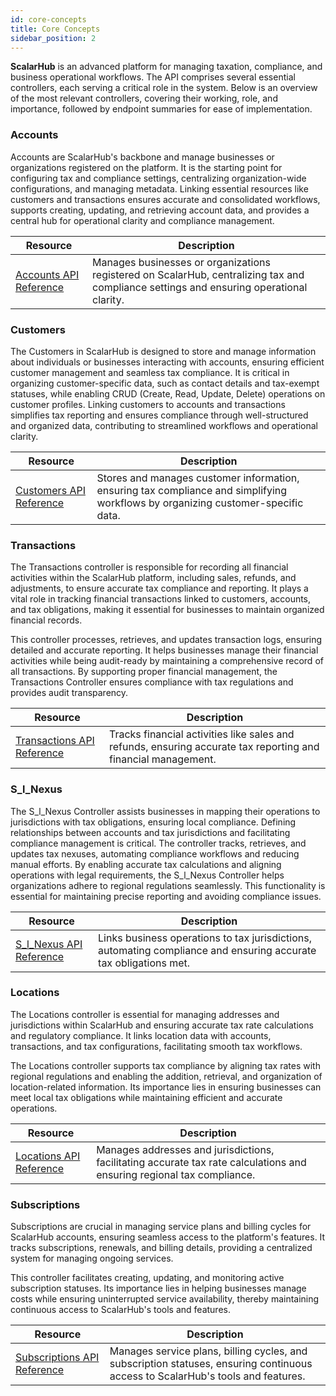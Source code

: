 ```yaml
---
id: core-concepts
title: Core Concepts
sidebar_position: 2
---
```


**ScalarHub** is an advanced platform for managing taxation, compliance, and business operational workflows. The API comprises several essential controllers, each serving a critical role in the system. Below is an overview of the most relevant controllers, covering their working, role, and importance, followed by endpoint summaries for ease of implementation.

### Accounts

Accounts are ScalarHub's backbone and manage businesses or  organizations registered on the platform. It is the starting point for configuring tax and compliance settings, centralizing organization-wide configurations, and managing metadata. Linking essential resources like customers and transactions ensures accurate and consolidated workflows, supports creating, updating, and retrieving account data, and provides a central hub for operational clarity and compliance management.

| **Resource** | **Description** |
|--------------|---------------------------------------------------------------------------------------------------|
| [Accounts API Reference](https://docs.scalarhub.ai/reference/Endpoints/accounts/) | Manages businesses or organizations registered on ScalarHub, centralizing tax and compliance settings and ensuring operational clarity. |

### Customers

The Customers in ScalarHub is designed to store and manage information about individuals or businesses interacting with accounts, ensuring efficient customer management and seamless tax compliance. It is critical in organizing customer-specific data, such as contact details and tax-exempt statuses, while enabling CRUD (Create, Read, Update, Delete) operations on customer profiles. Linking customers to accounts and transactions simplifies tax reporting and ensures compliance through well-structured and organized data, contributing to streamlined workflows and operational clarity.

| **Resource** | **Description** |
|--------------|---------------------------------------------------------------------------------------------------|
| [Customers API Reference](https://docs.scalarhub.ai/reference/Endpoints/customers/) | Stores and manages customer information, ensuring tax compliance and simplifying workflows by organizing customer-specific data. |


### Transactions

The Transactions controller is responsible for recording all financial activities within the ScalarHub platform, including sales, refunds, and adjustments, to ensure accurate tax compliance and reporting. It plays a vital role in tracking financial transactions linked to customers, accounts, and tax obligations, making it essential for businesses to maintain organized financial records.

This controller processes, retrieves, and updates transaction logs, ensuring detailed and accurate reporting. It helps businesses manage their financial activities while being audit-ready by maintaining a comprehensive record of all transactions. By supporting proper financial management, the Transactions Controller ensures compliance with tax regulations and provides audit transparency.

| **Resource** | **Description** |
|--------------|---------------------------------------------------------------------------------------------------|
| [Transactions API Reference](https://docs.scalarhub.ai/reference/Endpoints/transactions/) | Tracks financial activities like sales and refunds, ensuring accurate tax reporting and financial management. |


### S_l_Nexus
The S_l_Nexus Controller assists businesses in mapping their operations to jurisdictions with tax obligations, ensuring local compliance. Defining relationships between accounts and tax jurisdictions and facilitating compliance management is critical. The controller tracks, retrieves, and updates tax nexuses, automating compliance workflows and reducing manual efforts. By enabling accurate tax calculations and aligning operations with legal requirements, the S_l_Nexus Controller helps organizations adhere to regional regulations seamlessly. This functionality is essential for maintaining precise reporting and avoiding compliance issues.

| **Resource** | **Description** |
|--------------|---------------------------------------------------------------------------------------------------|
| [S_l_Nexus API Reference](https://docs.scalarhub.ai/reference/Endpoints/s_l_nexus/) | Links business operations to tax jurisdictions, automating compliance and ensuring accurate tax obligations met. |


### Locations

The Locations controller is essential for managing addresses and jurisdictions within ScalarHub and ensuring accurate tax rate calculations and regulatory compliance. It links location data with accounts, transactions, and tax configurations, facilitating smooth tax workflows.

The Locations controller supports tax compliance by aligning tax rates with regional regulations and enabling the addition, retrieval, and organization of location-related information. Its importance lies in ensuring businesses can meet local tax obligations while maintaining efficient and accurate operations.

| **Resource** | **Description** |
|--------------|---------------------------------------------------------------------------------------------------|
| [Locations API Reference](https://docs.scalarhub.ai/reference/Endpoints/locations/) | Manages addresses and jurisdictions, facilitating accurate tax rate calculations and ensuring regional tax compliance. |


### Subscriptions

Subscriptions are crucial in managing service plans and billing cycles for ScalarHub accounts, ensuring seamless access to the platform's features. It tracks subscriptions, renewals, and billing details, providing a centralized system for managing ongoing services.

This controller facilitates creating, updating, and monitoring active subscription statuses. Its importance lies in helping businesses manage costs while ensuring uninterrupted service availability, thereby maintaining continuous access to ScalarHub's tools and features.

| **Resource** | **Description** |
|--------------|---------------------------------------------------------------------------------------------------|
| [Subscriptions API Reference](https://docs.scalarhub.ai/reference/Endpoints/subscriptions/) | Manages service plans, billing cycles, and subscription statuses, ensuring continuous access to ScalarHub's tools and features. |






